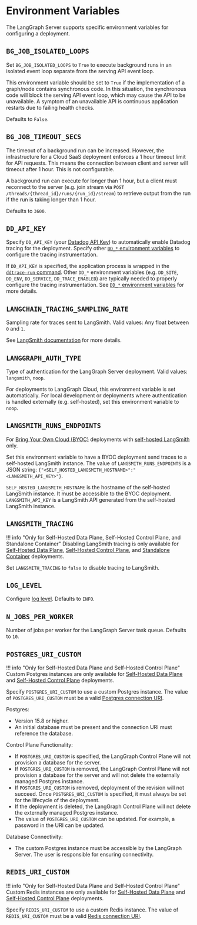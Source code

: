 # Environment Variables

The LangGraph Server supports specific environment variables for configuring a deployment.

## `BG_JOB_ISOLATED_LOOPS`

Set `BG_JOB_ISOLATED_LOOPS` to `True` to execute background runs in an isolated event loop separate from the serving API event loop.

This environment variable should be set to `True` if the implementation of a graph/node contains synchronous code. In this situation, the synchronous code will block the serving API event loop, which may cause the API to be unavailable. A symptom of an unavailable API is continuous application restarts due to failing health checks.

Defaults to `False`.

## `BG_JOB_TIMEOUT_SECS`

The timeout of a background run can be increased. However, the infrastructure for a Cloud SaaS deployment enforces a 1 hour timeout limit for API requests. This means the connection between client and server will timeout after 1 hour. This is not configurable.

A background run can execute for longer than 1 hour, but a client must reconnect to the server (e.g. join stream via `POST /threads/{thread_id}/runs/{run_id}/stream`) to retrieve output from the run if the run is taking longer than 1 hour.

Defaults to `3600`.

## `DD_API_KEY`

Specify `DD_API_KEY` (your [Datadog API Key](https://docs.datadoghq.com/account_management/api-app-keys/)) to automatically enable Datadog tracing for the deployment. Specify other [`DD_*` environment variables](https://ddtrace.readthedocs.io/en/stable/configuration.html) to configure the tracing instrumentation.

If `DD_API_KEY` is specified, the application process is wrapped in the [`ddtrace-run` command](https://ddtrace.readthedocs.io/en/stable/installation_quickstart.html). Other `DD_*` environment variables (e.g. `DD_SITE`, `DD_ENV`, `DD_SERVICE`, `DD_TRACE_ENABLED`) are typically needed to properly configure the tracing instrumentation. See [`DD_*` environment variables](https://ddtrace.readthedocs.io/en/stable/configuration.html) for more details.

## `LANGCHAIN_TRACING_SAMPLING_RATE`

Sampling rate for traces sent to LangSmith. Valid values: Any float between `0` and `1`.

See <a href="https://docs.smith.langchain.com/how_to_guides/tracing/sample_traces" target="_blank">LangSmith documentation</a> for more details.

## `LANGGRAPH_AUTH_TYPE`

Type of authentication for the LangGraph Server deployment. Valid values: `langsmith`, `noop`.

For deployments to LangGraph Cloud, this environment variable is set automatically. For local development or deployments where authentication is handled externally (e.g. self-hosted), set this environment variable to `noop`.

## `LANGSMITH_RUNS_ENDPOINTS`

For [Bring Your Own Cloud (BYOC)](../../concepts/bring_your_own_cloud.md) deployments with [self-hosted LangSmith](https://docs.smith.langchain.com/self_hosting) only.

Set this environment variable to have a BYOC deployment send traces to a self-hosted LangSmith instance. The value of `LANGSMITH_RUNS_ENDPOINTS` is a JSON string: `{"<SELF_HOSTED_LANGSMITH_HOSTNAME>":"<LANGSMITH_API_KEY>"}`.

`SELF_HOSTED_LANGSMITH_HOSTNAME` is the hostname of the self-hosted LangSmith instance. It must be accessible to the BYOC deployment. `LANGSMITH_API_KEY` is a LangSmith API generated from the self-hosted LangSmith instance.

## `LANGSMITH_TRACING`

!!! info "Only for Self-Hosted Data Plane, Self-Hosted Control Plane, and Standalone Container"
    Disabling LangSmith tracing is only available for [Self-Hosted Data Plane](../../concepts/langgraph_self_hosted_data_plane.md), [Self-Hosted Control Plane](../../concepts/langgraph_self_hosted_control_plane.md), and [Standalone Container](../../concepts/langgraph_standalone_container.md) deployments.

Set `LANGSMITH_TRACING` to `false` to disable tracing to LangSmith.

## `LOG_LEVEL`

Configure [log level](https://docs.python.org/3/library/logging.html#logging-levels). Defaults to `INFO`.

## `N_JOBS_PER_WORKER`

Number of jobs per worker for the LangGraph Server task queue. Defaults to `10`.

## `POSTGRES_URI_CUSTOM`

!!! info "Only for Self-Hosted Data Plane and Self-Hosted Control Plane"
    Custom Postgres instances are only available for [Self-Hosted Data Plane](../../concepts/langgraph_self_hosted_data_plane.md) and [Self-Hosted Control Plane](../../concepts/langgraph_self_hosted_control_plane.md) deployments.

Specify `POSTGRES_URI_CUSTOM` to use a custom Postgres instance. The value of `POSTGRES_URI_CUSTOM` must be a valid [Postgres connection URI](https://www.postgresql.org/docs/current/libpq-connect.html#LIBPQ-CONNSTRING-URIS).

Postgres:

- Version 15.8 or higher.
- An initial database must be present and the connection URI must reference the database.

Control Plane Functionality:

- If `POSTGRES_URI_CUSTOM` is specified, the LangGraph Control Plane will not provision a database for the server.
- If `POSTGRES_URI_CUSTOM` is removed, the LangGraph Control Plane will not provision a database for the server and will not delete the externally managed Postgres instance.
- If `POSTGRES_URI_CUSTOM` is removed, deployment of the revision will not succeed. Once `POSTGRES_URI_CUSTOM` is specified, it must always be set for the lifecycle of the deployment.
- If the deployment is deleted, the LangGraph Control Plane will not delete the externally managed Postgres instance.
- The value of `POSTGRES_URI_CUSTOM` can be updated. For example, a password in the URI can be updated.

Database Connectivity:

- The custom Postgres instance must be accessible by the LangGraph Server. The user is responsible for ensuring connectivity.

## `REDIS_URI_CUSTOM`

!!! info "Only for Self-Hosted Data Plane and Self-Hosted Control Plane"
    Custom Redis instances are only available for [Self-Hosted Data Plane](../../concepts/langgraph_self_hosted_data_plane.md) and [Self-Hosted Control Plane](../../concepts/langgraph_self_hosted_control_plane.md) deployments.

Specify `REDIS_URI_CUSTOM` to use a custom Redis instance. The value of `REDIS_URI_CUSTOM` must be a valid [Redis connection URI](https://redis-py.readthedocs.io/en/stable/connections.html#redis.Redis.from_url).

